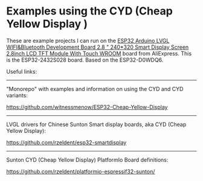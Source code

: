 # Examples using the CYD (Cheap Yellow Display )

These are example projects I can run on the [ESP32 Arduino LVGL WIFI&Bluetooth Development Board 2.8 " 240*320 Smart Display Screen 2.8inch LCD TFT Module With Touch WROOM](https://www.aliexpress.us/item/3256805849164942.html) board from AliExpress. This is the ESP32-2432S028 board. Based on the ESP32-D0WDQ6.

Useful links:

---

"Monorepo" with examples and information on using the CYD and CYD variants:

https://github.com/witnessmenow/ESP32-Cheap-Yellow-Display

---

LVGL drivers for Chinese Sunton Smart display boards, aka CYD (Cheap Yellow Display):

https://github.com/rzeldent/esp32-smartdisplay

---

Sunton CYD (Cheap Yellow Display) PlatformIo Board definitions:

https://github.com/rzeldent/platformio-espressif32-sunton/